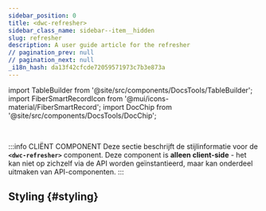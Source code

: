 ```yaml
---
sidebar_position: 0
title: <dwc-refresher>
sidebar_class_name: sidebar--item__hidden
slug: refresher
description: A user guide article for the refresher
// pagination_prev: null
// pagination_next: null
_i18n_hash: da13f42cfcde72059571973c7b3e873a
---
```

import TableBuilder from '@site/src/components/DocsTools/TableBuilder';
import FiberSmartRecordIcon from '@mui/icons-material/FiberSmartRecord';
import DocChip from '@site/src/components/DocsTools/DocChip';

<DocChip chip='shadow' />

<br />

:::info CLIËNT COMPONENT
Deze sectie beschrijft de stijlinformatie voor de **`<dwc-refresher>`** component. Deze component is **alleen client-side** - het kan niet op zichzelf via de API worden geïnstantieerd, maar kan onderdeel uitmaken van API-componenten.
:::

## Styling {#styling}

<TableBuilder name="dwc-refresher" clientComponent />
